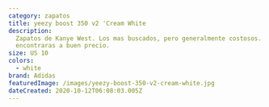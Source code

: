 ```yaml
---
category: zapatos
title: yeezy boost 350 v2 'Cream White
description:
  Zapatos de Kanye West. Los mas buscados, pero generalmente costosos. Aqui los
  encontraras a buen precio.
size: US 10
colors:
  - white
brand: Adidas
featuredImage: /images/yeezy-boost-350-v2-cream-white.jpg
dateCreated: 2020-10-12T06:08:03.005Z
---
```

